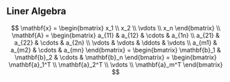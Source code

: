 ## Liner Algebra

$$
\mathbf{x} = \begin{bmatrix}
x_1 \\
x_2 \\
\vdots \\
x_n
\end{bmatrix}
\\
\mathbf{A} = \begin{bmatrix}
a_{11} & a_{12} & \cdots & a_{1n} \\
a_{21} & a_{22} & \cdots & a_{2n} \\
\vdots & \vdots & \ddots & \vdots \\
a_{m1} & a_{m2} & \cdots & a_{mn}
\end{bmatrix}
= \begin{bmatrix}
\mathbf{b}_1 & \mathbf{b}_2 & \cdots & \mathbf{b}_n
\end{bmatrix}
= \begin{bmatrix}
\mathbf{a}_1^T \\
\mathbf{a}_2^T \\
\vdots \\
\mathbf{a}_m^T
\end{bmatrix}
$$

